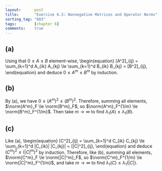 ```yaml
---
layout:      post
title:       "Exercise 6.3: Nonnegative Matrices and Operator Norms"
sorting_tag: "603"
tags:        [chapter 6]
comments:    true
---
```


## (a)
Using that $0 \le A \le B$ element-wise,
\begin{equation}
    [A^2]\_{ij}
    = \sum\_{k=1}^d A\_{ik} A\_{kj}
    \le \sum\_{k=1}^d B\_{ik} B\_{kj}
    = [B^2]\_{ij},
\end{equation}
and deduce $0 \le A^m \le B^m$ by induction.

## (b)
By (a), we have $0 \le (A^m)^2 \le (B^m)^2$.
Therefore, summing all elements, $\norm{A^m}_F \le \norm{B^m}_F$, so $\norm{A^m}_F^{1/m} \le \norm{B^m}_F^{1/m}$.
Then take $m \to \infty$ to find $\lambda_1(A) \le \lambda_1(B)$.

## (c)
Like (a), 
\begin{equation}
    [C^2]\_{ij}
    = \sum\_{k=1}^d C\_{ik} C\_{kj}
    \le \sum\_{k=1}^d |C\_{ik}| |C\_{kj}|
    = [|C|^2]\_{ij},
\end{equation}
and deduce $(C^m)^2 \le (|C|^m)^2$ by induction.
Therefore, like (b), summing all elements, $\norm{C^m}_F \le \norm{|C|^m}_F$, so $\norm{C^m}_F^{1/m} \le \norm{|C|^m}_F^{1/m}$,
and take $m \to \infty$ to find $\lambda_1(C) \le \lambda_1(|C|)$.

